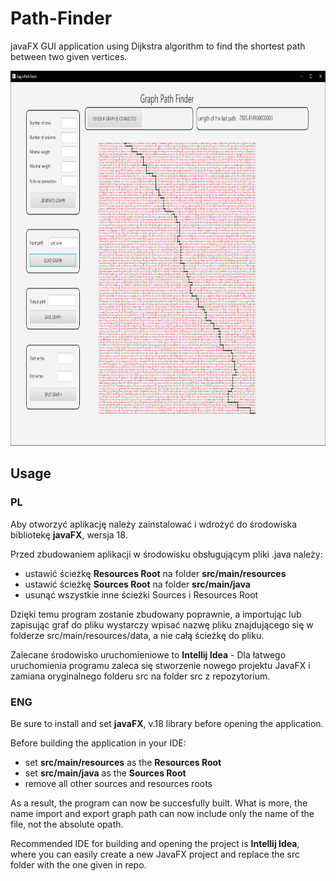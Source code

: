# Path-Finder
javaFX GUI application using Dijkstra algorithm to find the shortest path between two given vertices.

<img src="https://github.com/czaacza/Path-Finder/blob/master/img/mainImg.PNG" width="815" height="600"/>

## Usage
### PL
Aby otworzyć aplikację należy zainstalować i wdrożyć do środowiska bibliotekę **javaFX**, wersja 18.

Przed zbudowaniem aplikacji w środowisku obsługującym pliki .java należy:
- ustawić ścieżkę **Resources Root** na folder **src/main/resources**
- ustawić ścieżkę **Sources Root** na folder **src/main/java**
- usunąć wszystkie inne ścieżki Sources i Resources Root

Dzięki temu program zostanie zbudowany poprawnie, a importując lub zapisując graf do pliku wystarczy wpisać nazwę pliku znajdującego się w folderze  src/main/resources/data, a nie całą ścieżkę do pliku.

Zalecane środowisko uruchomieniowe to **Intellij Idea** - Dla łatwego uruchomienia programu zaleca się stworzenie nowego projektu JavaFX i zamiana oryginalnego folderu src na folder src z repozytorium.

### ENG
Be sure to install and set **javaFX**, v.18 library before opening the application.

Before building the application in your IDE:
- set **src/main/resources** as the **Resources Root**
- set **src/main/java** as the **Sources Root**
- remove all other sources and resources roots

As a result, the program can now be succesfully built. What is more, the name import and export graph path can now include only the name of the file, not the absolute opath.

Recommended IDE for building and opening the project is **Intellij Idea**, where you can easily create a new JavaFX project and replace the src folder with the one given in repo.
